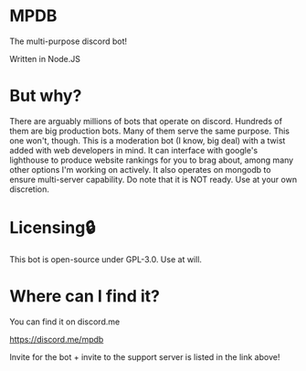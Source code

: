 # MPDB
The multi-purpose discord bot!

Written in Node.JS
 
# But why?
There are arguably millions of bots that operate on discord. Hundreds of them are big production bots.
Many of them serve the same purpose. This one won't, though. This is a moderation bot (I know, big deal) 
with a twist added with web developers in mind. It can interface with google's lighthouse to produce 
website rankings for you to brag about, among many other options I'm working on actively. It also operates 
on mongodb to ensure multi-server capability. Do note that it is NOT ready. Use at your own discretion.

# Licensing🔒
This bot is open-source under GPL-3.0.
Use at will.

# Where can I find it?
You can find it on discord.me

https://discord.me/mpdb

Invite for the bot + invite to the support server is listed in the link above!
